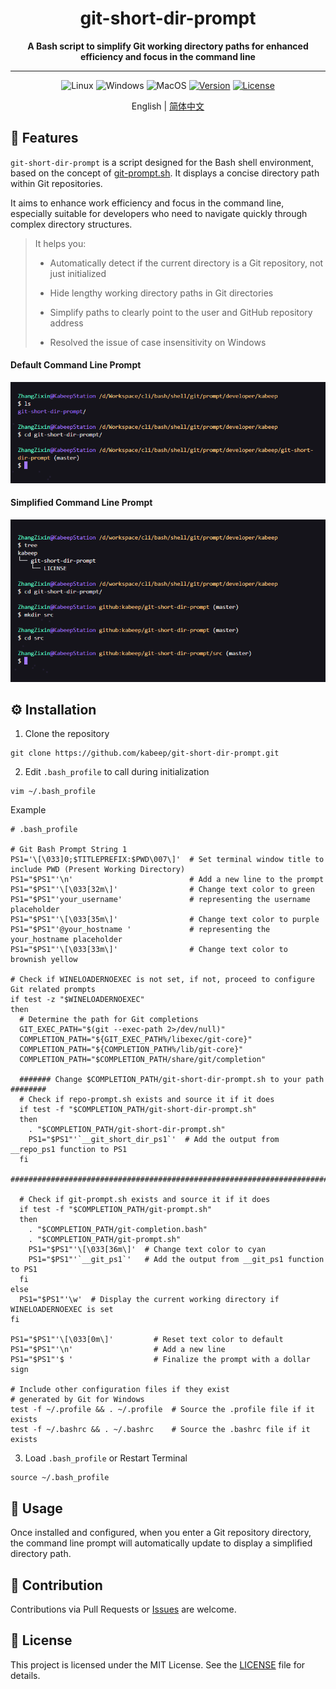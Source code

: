 <h1 align="center"> git-short-dir-prompt </h1>
<p align="center">
  <b>A Bash script to simplify Git working directory paths for enhanced efficiency and focus in the command line</b>
</p>

---

<div align="center">

![Linux](https://img.shields.io/badge/Linux-support-lightseagreen?logo=linux)
![Windows](https://img.shields.io/badge/Windows-support-cornflowerblue?logo=windows)
![MacOS](https://img.shields.io/badge/MacOS-support-salmon?logo=apple)
[![Version](https://img.shields.io/badge/Version-1.0.0-slateblue?logo=powershell)](CHANGELOG.md)
[![License](https://img.shields.io/badge/License-MIT-yellowgreen)](LICENSE)

English | [简体中文](README.zh-CN.md)

</div>

## 📖 Features

`git-short-dir-prompt` is a script designed for the Bash shell environment, based on the concept of [git-prompt.sh](https://github.com/git/git/blob/master/contrib/completion/git-prompt.sh). It displays a concise directory path within Git repositories.

It aims to enhance work efficiency and focus in the command line, especially suitable for developers who need to navigate quickly through complex directory structures.

> It helps you:
>
> - Automatically detect if the current directory is a Git repository, not just initialized
>
> - Hide lengthy working directory paths in Git directories
>
> - Simplify paths to clearly point to the user and GitHub repository address
> 
> - Resolved the issue of case insensitivity on Windows

#### Default Command Line Prompt

![default_prompt](images/default_prompt.png)

#### Simplified Command Line Prompt

![simplified_prompt](images/simplified_prompt.png)

## ⚙️ Installation

1. Clone the repository

```shell
git clone https://github.com/kabeep/git-short-dir-prompt.git
```

2. Edit `.bash_profile` to call during initialization

```shell
vim ~/.bash_profile
```

Example

```shell
# .bash_profile

# Git Bash Prompt String 1
PS1='\[\033]0;$TITLEPREFIX:$PWD\007\]'  # Set terminal window title to include PWD (Present Working Directory)
PS1="$PS1"'\n'                          # Add a new line to the prompt
PS1="$PS1"'\[\033[32m\]'                # Change text color to green
PS1="$PS1"'your_username'               # representing the username placeholder
PS1="$PS1"'\[\033[35m\]'                # Change text color to purple
PS1="$PS1"'@your_hostname '             # representing the your_hostname placeholder
PS1="$PS1"'\[\033[33m\]'                # Change text color to brownish yellow

# Check if WINELOADERNOEXEC is not set, if not, proceed to configure Git related prompts
if test -z "$WINELOADERNOEXEC"
then
  # Determine the path for Git completions
  GIT_EXEC_PATH="$(git --exec-path 2>/dev/null)"
  COMPLETION_PATH="${GIT_EXEC_PATH%/libexec/git-core}"
  COMPLETION_PATH="${COMPLETION_PATH%/lib/git-core}"
  COMPLETION_PATH="$COMPLETION_PATH/share/git/completion"

  ####### Change $COMPLETION_PATH/git-short-dir-prompt.sh to your path ########
  # Check if repo-prompt.sh exists and source it if it does
  if test -f "$COMPLETION_PATH/git-short-dir-prompt.sh"
  then
    . "$COMPLETION_PATH/git-short-dir-prompt.sh"
    PS1="$PS1"'`__git_short_dir_ps1`'  # Add the output from __repo_ps1 function to PS1
  fi
  #############################################################################

  # Check if git-prompt.sh exists and source it if it does
  if test -f "$COMPLETION_PATH/git-prompt.sh"
  then
    . "$COMPLETION_PATH/git-completion.bash"
    . "$COMPLETION_PATH/git-prompt.sh"
    PS1="$PS1"'\[\033[36m\]'  # Change text color to cyan
    PS1="$PS1"'`__git_ps1`'   # Add the output from __git_ps1 function to PS1
  fi
else
  PS1="$PS1"'\w'  # Display the current working directory if WINELOADERNOEXEC is set
fi

PS1="$PS1"'\[\033[0m\]'         # Reset text color to default
PS1="$PS1"'\n'                  # Add a new line
PS1="$PS1"'$ '                  # Finalize the prompt with a dollar sign

# Include other configuration files if they exist
# generated by Git for Windows
test -f ~/.profile && . ~/.profile  # Source the .profile file if it exists
test -f ~/.bashrc && . ~/.bashrc    # Source the .bashrc file if it exists
```

3. Load `.bash_profile` or Restart Terminal

```shell
source ~/.bash_profile
```

## 🚀 Usage

Once installed and configured, when you enter a Git repository directory, the command line prompt will automatically update to display a simplified directory path.

## 🤝 Contribution

Contributions via Pull Requests or [Issues](https://github.com/kabeep/git-short-dir-prompt/issues) are welcome.

## 📄 License

This project is licensed under the MIT License. See the [LICENSE](LICENSE) file for details.
